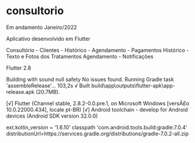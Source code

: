 # consultorio

Em andamento Janeiro/2022


Aplicativo desenvolvido em Flutter

Consultório - Clientes - Histórico - Agendamento - Pagamentos
Histórico - Texto e Fotos dos Tratamentos
Agendamento - Notificações

Flutter 2.8

Building with sound null safety 
No issues found.
Running Gradle task 'assembleRelease'...                          103,2s
√  Built build\app\outputs\flutter-apk\app-release.apk (20.7MB).

[√] Flutter (Channel stable, 2.8.2-0.0.pre.1, on Microsoft Windows [versÃ£o 10.0.22000.434], locale pt-BR)
[√] Android toolchain - develop for Android devices (Android SDK version 32.0.0)

ext.kotlin_version = '1.6.10'
classpath 'com.android.tools.build:gradle:7.0.4'
distributionUrl=https\://services.gradle.org/distributions/gradle-7.0.2-all.zip

